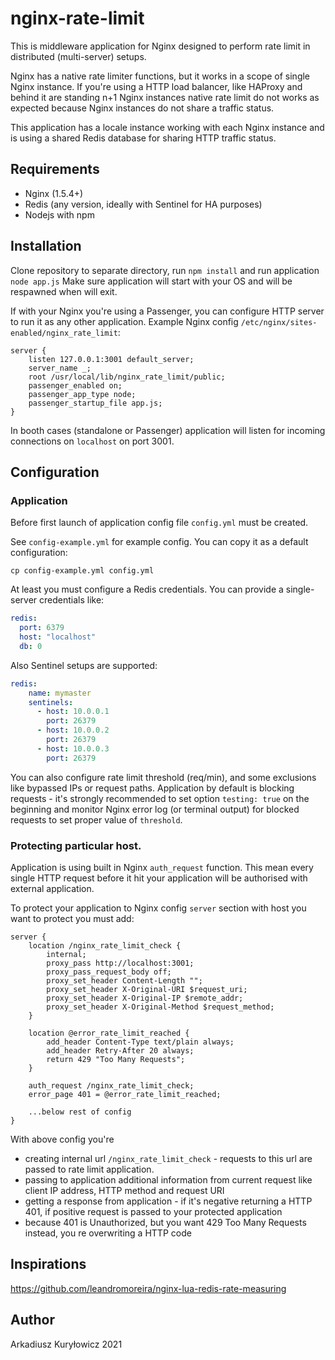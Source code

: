# nginx-rate-limit

This is middleware application for Nginx designed to perform rate limit in distributed (multi-server) setups.

Nginx has a native rate limiter functions, but it works in a scope of single Nginx instance. If you're using a HTTP load
balancer, like HAProxy and behind it are standing n+1 Nginx instances native rate limit do not works as expected because
Nginx instances do not share a traffic status.

This application has a locale instance working with each Nginx instance and is using a shared Redis database for sharing
HTTP traffic status.

## Requirements

- Nginx (1.5.4+)
- Redis (any version, ideally with Sentinel for HA purposes)
- Nodejs with npm

## Installation

Clone repository to separate directory, run `npm install` and run application `node app.js`
Make sure application will start with your OS and will be respawned when will exit.

If with your Nginx you're using a Passenger, you can configure HTTP server to run it as any other application. Example
Nginx config `/etc/nginx/sites-enabled/nginx_rate_limit`:

```editorconfig
server {
    listen 127.0.0.1:3001 default_server;
    server_name _;
    root /usr/local/lib/nginx_rate_limit/public;
    passenger_enabled on;
    passenger_app_type node;
    passenger_startup_file app.js;
}
```

In booth cases (standalone or Passenger) application will listen for incoming connections on `localhost` on port 3001.

## Configuration

### Application

Before first launch of application config file `config.yml` must be created.

See `config-example.yml` for example config. You can copy it as a default configuration:

```shell
cp config-example.yml config.yml
```

At least you must configure a Redis credentials. You can provide a
single-server credentials like:

```yaml
redis:
  port: 6379
  host: "localhost"
  db: 0
```

Also Sentinel setups are supported:

```yaml
redis:
    name: mymaster
    sentinels:
      - host: 10.0.0.1
        port: 26379
      - host: 10.0.0.2
        port: 26379               
      - host: 10.0.0.3
        port: 26379
```

You can also configure rate limit threshold (req/min), and some exclusions like bypassed IPs or request paths.
Application by default is blocking requests - it's strongly recommended to set option `testing: true` on the
beginning and monitor Nginx error log (or terminal output) for blocked requests to set proper value of `threshold`.

### Protecting particular host.

Application is using built in Nginx `auth_request` function. This mean every single HTTP request before it hit your
application will be authorised with external application.

To protect your application to Nginx config `server` section with host you want to protect you must add:

```editorconfig
server {
    location /nginx_rate_limit_check {
        internal;
        proxy_pass http://localhost:3001;
        proxy_pass_request_body off;
        proxy_set_header Content-Length "";
        proxy_set_header X-Original-URI $request_uri;
        proxy_set_header X-Original-IP $remote_addr;
        proxy_set_header X-Original-Method $request_method;
    }
    
    location @error_rate_limit_reached {
        add_header Content-Type text/plain always;
        add_header Retry-After 20 always;
        return 429 "Too Many Requests";
    }
    
    auth_request /nginx_rate_limit_check;
    error_page 401 = @error_rate_limit_reached;
    
    ...below rest of config
}
```

With above config you're

- creating internal url `/nginx_rate_limit_check` - requests to this url are passed to rate limit application.
- passing to application additional information from current request like client IP address, HTTP method and request URI
- getting a response from application - if it's negative returning a HTTP 401, if positive request is passed to your
  protected application
- because 401 is Unauthorized, but you want 429 Too Many Requests instead, you re overwriting a HTTP code

## Inspirations

https://github.com/leandromoreira/nginx-lua-redis-rate-measuring

## Author

Arkadiusz Kuryłowicz 2021
